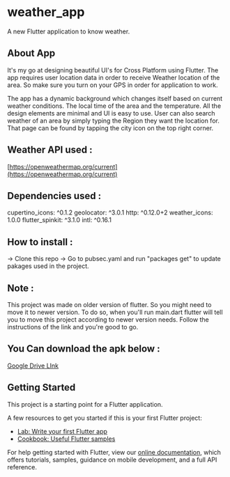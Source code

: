 # weather_app

A new Flutter application to know weather.

## About App

It's my go at designing beautiful UI's for Cross Platform using Flutter.
The app requires user location data in order to receive Weather location of the area.
So make sure you turn on your GPS in order for application to work.

The app has a dynamic background which changes itself based on current weather conditions.
The local time of the area and the temperature.
All the design elements are minimal and UI is easy to use.
User can also search weather of an area by simply typing the Region they want the location for.
That page can be found by tapping the city icon on the top right corner.

## Weather API used : 
[https://openweathermap.org/current](https://openweathermap.org/current)

## Dependencies used : 
  cupertino_icons: ^0.1.2
  geolocator: ^3.0.1
  http: ^0.12.0+2
  weather_icons: 1.0.0
  flutter_spinkit: ^3.1.0
  intl: ^0.16.1

## How to install :
-> Clone this repo
-> Go to pubsec.yaml and run "packages get" to update pakages used in the project.


## Note : 
This project was made on older version of flutter. So you might need to move it to newer version.
To do so, when you'll run main.dart flutter will tell you to move this project according to newer version needs.
Follow the instructions of the link and you're good to go.

## You Can download the apk below :
[Google Drive LInk](https://drive.google.com/file/d/16G_NeHWl4oCSUYEI8er8SkwZLkk6hFJq/view?usp=sharing)


## Getting Started

This project is a starting point for a Flutter application.

A few resources to get you started if this is your first Flutter project:

- [Lab: Write your first Flutter app](https://flutter.dev/docs/get-started/codelab)
- [Cookbook: Useful Flutter samples](https://flutter.dev/docs/cookbook)

For help getting started with Flutter, view our
[online documentation](https://flutter.dev/docs), which offers tutorials,
samples, guidance on mobile development, and a full API reference.
